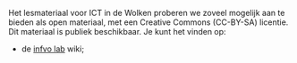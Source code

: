 Het lesmateriaal voor ICT in de Wolken proberen we zoveel mogelijk aan te bieden als open materiaal, met een Creative Commons (CC-BY-SA) licentie. Dit materiaal is publiek beschikbaar. Je kunt het vinden op:

* de [infvo lab](http://infvo.com/lab) wiki;

